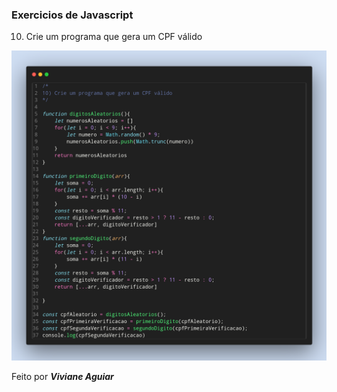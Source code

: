 ### Exercicios de Javascript

10) Crie um programa que gera um CPF válido

<img src="../img/exercicio-10.png">

Feito por ***Viviane Aguiar***